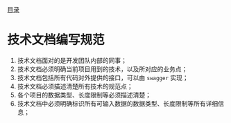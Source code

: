 [目录](./)
# 技术文档编写规范

1. 技术文档面对的是开发团队内部的同事；
2. 技术文档必须明确当前项目用到的技术，以及所对应的业务点；
3. 技术文档包括所有代码对外提供的接口，可以由 `swagger` 实现；
4. 技术文档必须描述清楚所有技术的规范点；
5. 各个项目的数据类型、长度限制等必须描述清楚；
6. 技术文档中必须明确标识所有可输入数据的数据类型、长度限制等所有详细信息；